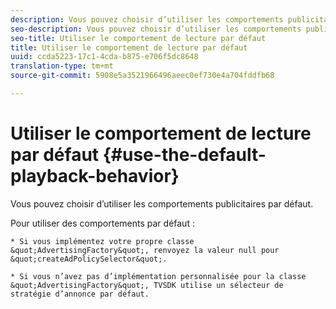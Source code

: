 ```yaml
---
description: Vous pouvez choisir d’utiliser les comportements publicitaires par défaut.
seo-description: Vous pouvez choisir d’utiliser les comportements publicitaires par défaut.
seo-title: Utiliser le comportement de lecture par défaut
title: Utiliser le comportement de lecture par défaut
uuid: ccda5223-17c1-4cda-b875-e706f5dc8648
translation-type: tm+mt
source-git-commit: 5908e5a3521966496aeec0ef730e4a704fddfb68

---
```



# Utiliser le comportement de lecture par défaut {#use-the-default-playback-behavior}

Vous pouvez choisir d’utiliser les comportements publicitaires par défaut.

Pour utiliser des comportements par défaut :

    * Si vous implémentez votre propre classe &quot;AdvertisingFactory&quot;, renvoyez la valeur null pour &quot;createAdPolicySelector&quot;.
    
    * Si vous n’avez pas d’implémentation personnalisée pour la classe &quot;AdvertisingFactory&quot;, TVSDK utilise un sélecteur de stratégie d’annonce par défaut.